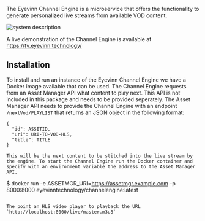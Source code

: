 The Eyevinn Channel Engine is a microservice that offers the functionality to generate personalized live streams from available VOD content.

![system description](https://github.com/Eyevinn/channel-engine/blob/master/docs/system-description.png)

A live demonstration of the Channel Engine is available at https://tv.eyevinn.technology/

## Installation

To install and run an instance of the Eyevinn Channel Engine we have a Docker image available that can be used. The Channel Engine requests from an Asset Manager API what content to play next. This API is not included in this package and needs to be provided seperately. The Asset Manager API needs to provide the Channel Engine with an endpoint `/nextVod/PLAYLIST` that returns an JSON object in the following format:

```
{
  "id": ASSETID,
  "uri": URI-TO-VOD-HLS,
  "title": TITLE
}

This will be the next content to be stitched into the live stream by the engine. To start the Channel Engine run the Docker container and specify with an environment variable the address to the Asset Manager API.

```
$ docker run -e ASSETMGR_URI=https://assetmgr.example.com -p 8000:8000 eyevinntechnology/channelengine:latest
```

The point an HLS video player to playback the URL `http://localhost:8000/live/master.m3u8`

